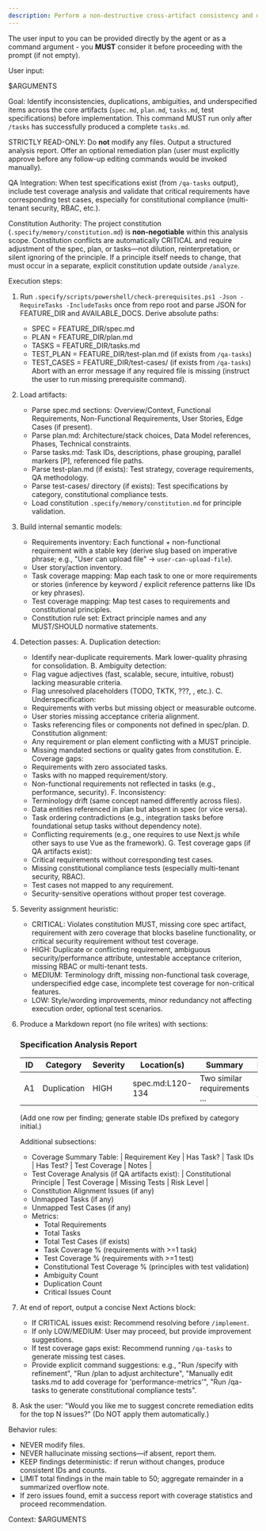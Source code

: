```yaml
---
description: Perform a non-destructive cross-artifact consistency and quality analysis across spec.md, plan.md, and tasks.md after task generation.
---
```


The user input to you can be provided directly by the agent or as a command argument - you **MUST** consider it before proceeding with the prompt (if not empty).

User input:

$ARGUMENTS

Goal: Identify inconsistencies, duplications, ambiguities, and underspecified items across the core artifacts (`spec.md`, `plan.md`, `tasks.md`, test specifications) before implementation. This command MUST run only after `/tasks` has successfully produced a complete `tasks.md`.

STRICTLY READ-ONLY: Do **not** modify any files. Output a structured analysis report. Offer an optional remediation plan (user must explicitly approve before any follow-up editing commands would be invoked manually).

QA Integration: When test specifications exist (from `/qa-tasks` output), include test coverage analysis and validate that critical requirements have corresponding test cases, especially for constitutional compliance (multi-tenant security, RBAC, etc.).

Constitution Authority: The project constitution (`.specify/memory/constitution.md`) is **non-negotiable** within this analysis scope. Constitution conflicts are automatically CRITICAL and require adjustment of the spec, plan, or tasks—not dilution, reinterpretation, or silent ignoring of the principle. If a principle itself needs to change, that must occur in a separate, explicit constitution update outside `/analyze`.

Execution steps:

1. Run `.specify/scripts/powershell/check-prerequisites.ps1 -Json -RequireTasks -IncludeTasks` once from repo root and parse JSON for FEATURE_DIR and AVAILABLE_DOCS. Derive absolute paths:
   - SPEC = FEATURE_DIR/spec.md
   - PLAN = FEATURE_DIR/plan.md
   - TASKS = FEATURE_DIR/tasks.md
   - TEST_PLAN = FEATURE_DIR/test-plan.md (if exists from `/qa-tasks`)
   - TEST_CASES = FEATURE_DIR/test-cases/ (if exists from `/qa-tasks`)
   Abort with an error message if any required file is missing (instruct the user to run missing prerequisite command).

2. Load artifacts:
   - Parse spec.md sections: Overview/Context, Functional Requirements, Non-Functional Requirements, User Stories, Edge Cases (if present).
   - Parse plan.md: Architecture/stack choices, Data Model references, Phases, Technical constraints.
   - Parse tasks.md: Task IDs, descriptions, phase grouping, parallel markers [P], referenced file paths.
   - Parse test-plan.md (if exists): Test strategy, coverage requirements, QA methodology.
   - Parse test-cases/ directory (if exists): Test specifications by category, constitutional compliance tests.
   - Load constitution `.specify/memory/constitution.md` for principle validation.

3. Build internal semantic models:
   - Requirements inventory: Each functional + non-functional requirement with a stable key (derive slug based on imperative phrase; e.g., "User can upload file" -> `user-can-upload-file`).
   - User story/action inventory.
   - Task coverage mapping: Map each task to one or more requirements or stories (inference by keyword / explicit reference patterns like IDs or key phrases).
   - Test coverage mapping: Map test cases to requirements and constitutional principles.
   - Constitution rule set: Extract principle names and any MUST/SHOULD normative statements.

4. Detection passes:
   A. Duplication detection:
      - Identify near-duplicate requirements. Mark lower-quality phrasing for consolidation.
   B. Ambiguity detection:
      - Flag vague adjectives (fast, scalable, secure, intuitive, robust) lacking measurable criteria.
      - Flag unresolved placeholders (TODO, TKTK, ???, <placeholder>, etc.).
   C. Underspecification:
      - Requirements with verbs but missing object or measurable outcome.
      - User stories missing acceptance criteria alignment.
      - Tasks referencing files or components not defined in spec/plan.
   D. Constitution alignment:
      - Any requirement or plan element conflicting with a MUST principle.
      - Missing mandated sections or quality gates from constitution.
   E. Coverage gaps:
      - Requirements with zero associated tasks.
      - Tasks with no mapped requirement/story.
      - Non-functional requirements not reflected in tasks (e.g., performance, security).
   F. Inconsistency:
      - Terminology drift (same concept named differently across files).
      - Data entities referenced in plan but absent in spec (or vice versa).
      - Task ordering contradictions (e.g., integration tasks before foundational setup tasks without dependency note).
      - Conflicting requirements (e.g., one requires to use Next.js while other says to use Vue as the framework).
   G. Test coverage gaps (if QA artifacts exist):
      - Critical requirements without corresponding test cases.
      - Missing constitutional compliance tests (especially multi-tenant security, RBAC).
      - Test cases not mapped to any requirement.
      - Security-sensitive operations without proper test coverage.

5. Severity assignment heuristic:
   - CRITICAL: Violates constitution MUST, missing core spec artifact, requirement with zero coverage that blocks baseline functionality, or critical security requirement without test coverage.
   - HIGH: Duplicate or conflicting requirement, ambiguous security/performance attribute, untestable acceptance criterion, missing RBAC or multi-tenant tests.
   - MEDIUM: Terminology drift, missing non-functional task coverage, underspecified edge case, incomplete test coverage for non-critical features.
   - LOW: Style/wording improvements, minor redundancy not affecting execution order, optional test scenarios.

6. Produce a Markdown report (no file writes) with sections:

   ### Specification Analysis Report
   | ID | Category | Severity | Location(s) | Summary | Recommendation |
   |----|----------|----------|-------------|---------|----------------|
   | A1 | Duplication | HIGH | spec.md:L120-134 | Two similar requirements ... | Merge phrasing; keep clearer version |
   (Add one row per finding; generate stable IDs prefixed by category initial.)

   Additional subsections:
   - Coverage Summary Table:
     | Requirement Key | Has Task? | Task IDs | Has Test? | Test Coverage | Notes |
   - Test Coverage Analysis (if QA artifacts exist):
     | Constitutional Principle | Test Coverage | Missing Tests | Risk Level |
   - Constitution Alignment Issues (if any)
   - Unmapped Tasks (if any)
   - Unmapped Test Cases (if any)
   - Metrics:
     * Total Requirements
     * Total Tasks  
     * Total Test Cases (if exists)
     * Task Coverage % (requirements with >=1 task)
     * Test Coverage % (requirements with >=1 test)
     * Constitutional Test Coverage % (principles with test validation)
     * Ambiguity Count
     * Duplication Count
     * Critical Issues Count

7. At end of report, output a concise Next Actions block:
   - If CRITICAL issues exist: Recommend resolving before `/implement`.
   - If only LOW/MEDIUM: User may proceed, but provide improvement suggestions.
   - If test coverage gaps exist: Recommend running `/qa-tasks` to generate missing test cases.
   - Provide explicit command suggestions: e.g., "Run /specify with refinement", "Run /plan to adjust architecture", "Manually edit tasks.md to add coverage for 'performance-metrics'", "Run /qa-tasks to generate constitutional compliance tests".

8. Ask the user: "Would you like me to suggest concrete remediation edits for the top N issues?" (Do NOT apply them automatically.)

Behavior rules:
- NEVER modify files.
- NEVER hallucinate missing sections—if absent, report them.
- KEEP findings deterministic: if rerun without changes, produce consistent IDs and counts.
- LIMIT total findings in the main table to 50; aggregate remainder in a summarized overflow note.
- If zero issues found, emit a success report with coverage statistics and proceed recommendation.

Context: $ARGUMENTS
